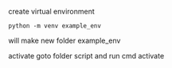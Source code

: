 create virtual environment
```
python -m venv example_env
```

will make new folder example_env

activate goto folder script and run cmd activate
